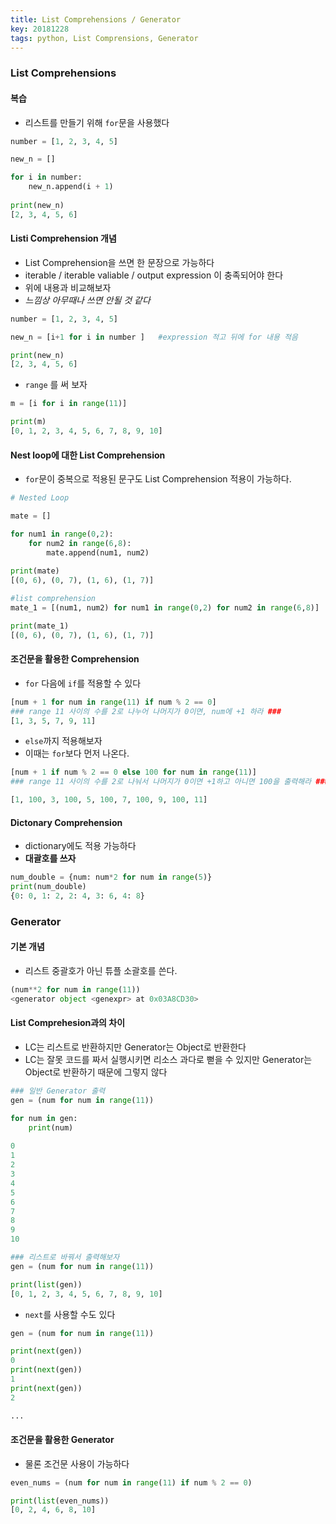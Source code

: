 ```yaml
---
title: List Comprehensions / Generator
key: 20181228
tags: python, List Comprensions, Generator
---
```


### List Comprehensions
#### 복습
- 리스트를 만들기 위해 `for`문을 사용했다

```python
number = [1, 2, 3, 4, 5]

new_n = []

for i in number:
    new_n.append(i + 1)
    
print(new_n)
[2, 3, 4, 5, 6]
```

#### Listi Comprehension 개념
- List Comprehension을 쓰면 한 문장으로 가능하다
- iterable / iterable valiable / output expression 이 충족되어야 한다
- 위에 내용과 비교해보자
- *느낌상 아무때나 쓰면 안될 것 같다*

```python
number = [1, 2, 3, 4, 5]

new_n = [i+1 for i in number ]   #expression 적고 뒤에 for 내용 적음

print(new_n)
[2, 3, 4, 5, 6]
```

- `range` 를 써 보자

```python
m = [i for i in range(11)]

print(m)
[0, 1, 2, 3, 4, 5, 6, 7, 8, 9, 10]
```

#### Nest loop에 대한 List Comprehension
- `for`문이 중복으로 적용된 문구도 List Comprehension 적용이 가능하다.

```python
# Nested Loop

mate = []

for num1 in range(0,2):
    for num2 in range(6,8):
        mate.append(num1, num2)
        
print(mate)
[(0, 6), (0, 7), (1, 6), (1, 7)]
```

```python
#list comprehension
mate_1 = [(num1, num2) for num1 in range(0,2) for num2 in range(6,8)]

print(mate_1)
[(0, 6), (0, 7), (1, 6), (1, 7)]
```

#### 조건문을 활용한 Comprehension
- `for` 다음에 `if`를 적용할 수 있다

```python
[num + 1 for num in range(11) if num % 2 == 0]
### range 11 사이의 수를 2로 나누어 나머지가 0이면, num에 +1 하라 ###
[1, 3, 5, 7, 9, 11]
```

- `else`까지 적용해보자
- 이때는 `for`보다 먼저 나온다.

```python
[num + 1 if num % 2 == 0 else 100 for num in range(11)]
### range 11 사이의 수를 2로 나눠서 나머지가 0이면 +1하고 아니면 100을 출력해라 ###

[1, 100, 3, 100, 5, 100, 7, 100, 9, 100, 11]
```

#### Dictonary Comprehension
- dictionary에도 적용 가능하다
- __대괄호를 쓰자__

```python
num_double = {num: num*2 for num in range(5)}
print(num_double)
{0: 0, 1: 2, 2: 4, 3: 6, 4: 8}
```

### Generator
#### 기본 개념
- 리스트 중괄호가 아닌 튜플 소괄호를 쓴다.

```python
(num**2 for num in range(11))
<generator object <genexpr> at 0x03A8CD30>
```

#### List Comprehesion과의 차이
- LC는 리스트로 반환하지만 Generator는 Object로 반환한다
- LC는 잘못 코드를 짜서 실행시키면 리소스 과다로 뻗을 수 있지만 Generator는 Object로 반환하기 때문에 그렇지 않다

```python
### 일반 Generator 출력
gen = (num for num in range(11))

for num in gen:
    print(num)
       
0
1
2
3
4
5
6
7
8
9
10

### 리스트로 바꿔서 출력해보자
gen = (num for num in range(11))

print(list(gen))
[0, 1, 2, 3, 4, 5, 6, 7, 8, 9, 10]
```

- `next`를 사용할 수도 있다

```python
gen = (num for num in range(11))

print(next(gen))
0
print(next(gen))
1
print(next(gen))
2

...
```

#### 조건문을 활용한 Generator
- 물론 조건문 사용이 가능하다

```python
even_nums = (num for num in range(11) if num % 2 == 0)

print(list(even_nums))
[0, 2, 4, 6, 8, 10]

```